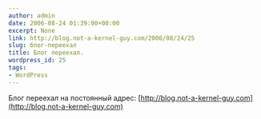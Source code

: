 ```yaml
---
author: admin
date: 2006-08-24 01:39:00+00:00
excerpt: None
link: http://blog.not-a-kernel-guy.com/2006/08/24/25
slug: блог-переехал
title: Блог переехал.
wordpress_id: 25
tags:
- WordPress
---
```


Блог переехал на постоянный адрес: [http://blog.not-a-kernel-guy.com](http://blog.not-a-kernel-guy.com)

